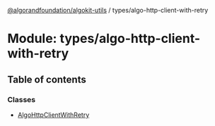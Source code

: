 [@algorandfoundation/algokit-utils](../README.md) / types/algo-http-client-with-retry

# Module: types/algo-http-client-with-retry

## Table of contents

### Classes

- [AlgoHttpClientWithRetry](../classes/types_algo_http_client_with_retry.AlgoHttpClientWithRetry.md)
